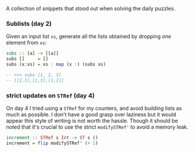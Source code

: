 A collection of snippets that stood out when solving the daily puzzles.

### Sublists (day 2)

Given an input list `xs`, generate all the lists obtained by dropping *one* element from `xs`:

```hs
subs :: [a] -> [[a]]
subs []     = []
subs (x:xs) = xs : map (x :) (subs xs)

-- >>> subs [1, 2, 3]
-- [[2,3],[1,3],[1,2]]
```

### strict updates on `STRef` (day 4)

On day 4 I tried using a `STRef` for my counters, and avoid building lists as much as possible.
I don't have a good grasp over laziness but it would appear this style of writing is not worth the hassle.
Though it should be noted that it's crucial to use the strict `modifySTRef'` to avoid a memory leak.

```hs
increment :: STRef s Int -> ST s ()
increment = flip modifySTRef' (+ 1)
```
